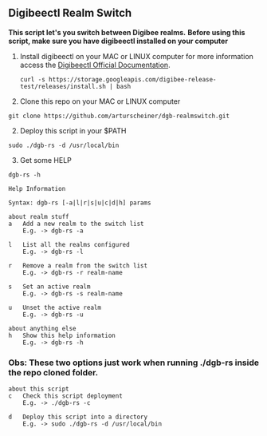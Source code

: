## Digibeectl Realm Switch

**This script let's you switch between Digibee realms.**
**Before using this script, make sure you have digibeectl installed on your computer**



1) Install digibeectl on your MAC or LINUX computer for more information access the [Digibeectl Official Documentation](https://intercom.help/godigibee/en/articles/5214735-digibeectl-use-guide).
   ```
   curl -s https://storage.googleapis.com/digibee-release-test/releases/install.sh | bash
   ```


2) Clone this repo on your MAC or LINUX computer
```
git clone https://github.com/arturscheiner/dgb-realmswitch.git
```
2) Deploy this script in your $PATH
```
sudo ./dgb-rs -d /usr/local/bin
```
3) Get some HELP
```
dgb-rs -h
```
```
Help Information

Syntax: dgb-rs [-a|l|r|s|u|c|d|h] params

about realm stuff
a	Add a new realm to the switch list
	E.g. -> dgb-rs -a

l	List all the realms configured
	E.g. -> dgb-rs -l

r	Remove a realm from the switch list
	E.g. -> dgb-rs -r realm-name

s	Set an active realm
	E.g. -> dgb-rs -s realm-name

u	Unset the active realm
	E.g. -> dgb-rs -u

about anything else
h	Show this help information
	E.g. -> dgb-rs -h
```

### Obs: These two options just work when running ./dgb-rs inside the repo cloned folder.

```
about this script
c	Check this script deployment
	E.g. -> ./dgb-rs -c

d	Deploy this script into a directory
	E.g. -> sudo ./dgb-rs -d /usr/local/bin
```